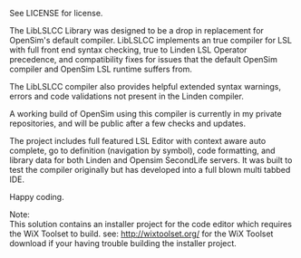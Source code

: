 See LICENSE for license. 
 
 
The LibLSLCC Library was designed to be a drop in replacement for OpenSim's default compiler.
LibLSLCC implements an true compiler for LSL with full front end syntax checking, true to Linden LSL 
Operator precedence, and compatibility fixes for issues that the default OpenSim compiler and OpenSim LSL runtime suffers from. 
 
The LibLSLCC compiler also provides helpful extended syntax warnings, errors and code validations not present in the Linden compiler. 
 
A working build of OpenSim using this compiler is currently in my private repositories, and will be public after a few 
checks and updates. 
 
 
The project includes full featured LSL Editor with context aware auto complete, go to definition (navigation by symbol), code formatting, and library data
for both Linden and Opensim SecondLife servers.  It was built to test the compiler originally but has developed into a full blown multi tabbed IDE.
 
 
Happy coding. 
 
Note:  
        This solution contains an installer project for the code editor which requires  
        the WiX Toolset to build.  see: http://wixtoolset.org/ for the WiX Toolset download 
        if your having trouble building the installer project. 
 